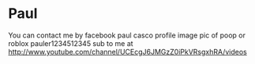 Paul
====

You can contact me by facebook paul casco profile image pic of poop or roblox pauler1234512345 sub to me at http://www.youtube.com/channel/UCEcgJ6JMGzZ0iPkVRsgxhRA/videos
